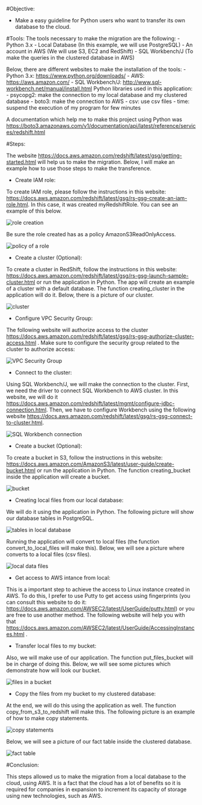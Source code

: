 
#Objective: 

- Make a easy guideline for Python users who want to transfer its own database to the cloud.

#Tools:
The tools necessary to make the migration are the following:
    - Python 3.x
    - Local Database (In this example, we will use PostgreSQL)
    - An account in AWS (We will use S3, EC2 and RedShift)
    - SQL Workbench/J (To make the queries in the clustered database in AWS)

Below, there are different websites to make the installation of the tools:
    - Python 3.x: https://www.python.org/downloads/
    - AWS: https://aws.amazon.com/
    - SQL Workbench/J: http://www.sql-workbench.net/manual/install.html
Python libraries used in this application:
    - psycopg2: make the connection to my local database and my clustered database
    - boto3: make the connection to AWS
    - csv: use csv files
    - time: suspend the execution of my program for few minutes
    
A documentation which help me to make this project using Python was https://boto3.amazonaws.com/v1/documentation/api/latest/reference/services/redshift.html

#Steps:

The website https://docs.aws.amazon.com/redshift/latest/gsg/getting-started.html will help us to make the migration. Below, I will make an example how to use those steps to make the transference.

- Create IAM role:

To create IAM role, please follow the instructions in this website: https://docs.aws.amazon.com/redshift/latest/gsg/rs-gsg-create-an-iam-role.html. In this case, it was created myRedshiftRole. You can see an example of this below.

<img src="2018-10-10 (A).png" alt="role creation" title="A" />

Be sure the role created has as a policy AmazonS3ReadOnlyAccess.

<img src="2018-10-10 (B).png" alt="policy of a role" title="B" />

- Create a cluster (Optional):

To create a cluster in RedShift, follow the instructions in this website: https://docs.aws.amazon.com/redshift/latest/gsg/rs-gsg-launch-sample-cluster.html or run the application in Python. The app will create an example of a cluster with a default database. The function creating_cluster in the application will do it. Below, there is a picture of our cluster.

<img src="2018-10-10 (8).png" alt="cluster" title="8" />

- Configure VPC Security Group:

The following website will authorize access to the cluster https://docs.aws.amazon.com/redshift/latest/gsg/rs-gsg-authorize-cluster-access.html . Make sure to configure the security group related to the cluster to authorize access: 

<img src="2018-10-10 (D).png" alt="VPC Security Group" title="D" />

- Connect to the cluster:

Using SQL Workbench/J, we will make the connection to the cluster. First, we need the driver to connect SQL Workbench to AWS cluster. In this website, we will do it https://docs.aws.amazon.com/redshift/latest/mgmt/configure-jdbc-connection.html. Then, we have to configure Workbench using the following website https://docs.aws.amazon.com/redshift/latest/gsg/rs-gsg-connect-to-cluster.html. 

<img src="2018-10-10 (C).png" alt="SQL Workbench connection" title="C" />

- Create a bucket (Optional):

To create a bucket in S3, follow the instructions in this website: https://docs.aws.amazon.com/AmazonS3/latest/user-guide/create-bucket.html or run the application in Python. The function creating_bucket inside the application will create a bucket.

<img src="2018-10-10 (6).png" alt="bucket" title="6" />

- Creating local files from our local database:

We will do it using the application in Python. The following picture will show our database tables in PostgreSQL.

<img src="2018-10-10 (3).png" alt="tables in local database" title="3" />

Running the application will convert to local files (the function convert_to_local_files will make this). Below, we will see a picture where converts to a local files (csv files).

<img src="2018-10-10 (4).png" alt="local data files" title="4" />

- Get access to AWS intance from local:

This is a important step to achieve the access to Linux instance created in AWS. To do this, I prefer to use Putty to get access using fingerprints (you can consult this website to do it: https://docs.aws.amazon.com/AWSEC2/latest/UserGuide/putty.html) or you are free to use another method. The following website will help you with that https://docs.aws.amazon.com/AWSEC2/latest/UserGuide/AccessingInstances.html .


- Transfer local files to my bucket:

Also, we will make use of our application. The function put_files_bucket will be in charge of doing this. Below, we will see some pictures which demonstrate how will look our bucket.

<img src="2018-10-10 (7).png" alt="files in a bucket" title="7" />


- Copy the files from my bucket to my clustered database:

At the end, we will do this using the application as well. The function copy_from_s3_to_redshift will make this. The following picture is an example of how to make copy statements.

<img src="2018-10-10 (E).png" alt="copy statements" title="E" />

Below, we will see a picture of our fact table inside the clustered database.

<img src="2018-10-10 (9).png" alt="fact table" title="9" />





#Conclusion:

This steps allowed us to make the migration from a local database to the cloud, using AWS. It is a fact that the cloud has a lot of benefits so it is required for companies in expansion to increment its capacity of storage using new technologies, such as AWS.

